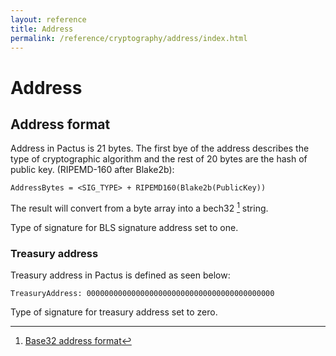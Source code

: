 ```yaml
---
layout: reference
title: Address
permalink: /reference/cryptography/address/index.html
---
```


# Address

## Address format

Address in Pactus is 21 bytes. The first bye of the address describes the type of cryptographic
algorithm and the rest of 20 bytes are the hash of public key. (RIPEMD-160 after Blake2b):

```text
AddressBytes = <SIG_TYPE> + RIPEMD160(Blake2b(PublicKey))
```

The result will convert from a byte array into a bech32 [^first] string.

Type of signature for BLS signature address set to one.

### Treasury address

Treasury address in Pactus is defined as seen below:

```text
TreasuryAddress: 000000000000000000000000000000000000000000
```

Type of signature for treasury address set to zero.

[^first]: [Base32 address format](https://github.com/bitcoin/bips/blob/master/bip-0173.mediawiki)
